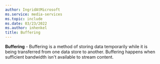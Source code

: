 ```yaml
---
author: IngridAtMicrosoft
ms.service: media-services
ms.topic: include
ms.date: 03/23/2022
ms.author: inhenkel
title: Buffering
---
```


**Buffering** - Buffering is a method of storing data temporarily while it is being transferred from one data store to another. Buffering happens when sufficient bandwidth isn't available to stream content.
